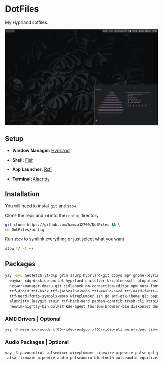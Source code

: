 # DotFiles

My Hyprland dotfiles.

![HomeScreen](./screenshots/screenshot.png)

## Setup

- **Window Manager:** [Hyprland](https://hyprland.org/)

- **Shell:** [Fish](https://github.com/fish-shell/fish-shell)

- **App Launcher:** [Rofi](https://github.com/davatorium/rofi)

- **Terminal:** [Alacritty](https://github.com/alacritty/alacritty)

## Installation

You will need to install `git` and `stow`

Clone the repo and `cd` into the `config` directory

```bash
git clone https://github.com/hamza12700/DotFiles && \
cd DotFiles/config
```

Run `stow` to symlink everything or just select what you want

```bash
stow */ -t ~/
```

## Packages

```bash
yay -Syu neofetch yt-dlp grim slurp hyprland-git copyq mpv gnome-keyring fish wf-recorder luarocks xclip gdu cpufetch gpg-tui jq jless difftastic zellij hyprpicker swaylock-effects \
  waybar xdg-desktop-portal-hyprland unclutter brightnessctl btop dunst fd fzf github-cli network-manager-applet \
  networkmanager-dmenu-git xidlehook nm-connection-editor npm noto-fonts-emoji noto-fonts noto-fonts-extra picom tree-sitter \
  ttf-droid ttf-hack ttf-jetbrains-mono ttf-meslo-nerd ttf-nerd-fonts-symbols ttf-nerd-fonts-symbols-common \
  ttf-nerd-fonts-symbols-mono wireplumber zsh go arc-gtk-theme git papirus-icon-theme thunar bluez bluez-utils ripgrep cliphist feh swaybg ranger \
  alacritty lazygit atuin ttf-hack-nerd pacman-contrib trash-cli httpie zoxide eza bat starship nodejs rofi unzip \
  neovim-nightly-bin polkit-kde-agent thorium-browser-bin diskonaut dust base-devel tldr --noconfirm --needed
```

### AMD Drivers | Optional

```bash
yay -S mesa amd-ucode xf86-video-amdgpu xf86-video-ati mesa-vdpau libva-vdpau-driver libvdpau-va-gl libva-mesa-driver vulkan-radeon --noconfirm --needed
```

### Audio Packages | Optional

```bash
yay -S pavucontrol pulsemixer wireplumber pipewire pipewire-pulse gst-plugin-pipewire jack2 libpulse pulseaudio pipewire-alsa alsa-utils \
 alsa-firmware pipewire-audio pulseaudio-bluetooth pulseaudio-equalizer --noconfirm --needed
```
